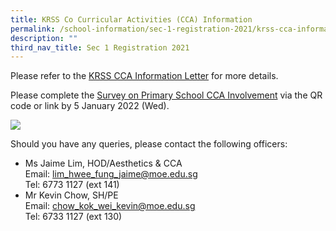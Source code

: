 ```yaml
---
title: KRSS Co Curricular Activities (CCA) Information
permalink: /school-information/sec-1-registration-2021/krss-cca-information/
description: ""
third_nav_title: Sec 1 Registration 2021
---
```

Please refer to the [KRSS CCA Information Letter](https://kentridgesec.moe.edu.sg/wp-content/uploads/2021/12/KRSS-CCA-Information-Letter-2022.pdf) for more details.

Please complete the [Survey on Primary School CCA Involvement](https://go.gov.sg/2022sec1cca) via the QR code or link by 5 January 2022 (Wed).

[![](https://kentridgesec.moe.edu.sg/wp-content/uploads/2021/12/Survey-on-Primary-School-CCA-Involvement-276x300.png)](https://go.gov.sg/2022sec1cca)

Should you have any queries, please contact the following officers:

*   Ms Jaime Lim, HOD/Aesthetics & CCA  
    Email: [lim\_hwee\_fung\_jaime@moe.edu.sg](mailto:lim_hwee_fung_jaime@moe.edu.sg)  
    Tel: 6773 1127 (ext 141)
*   Mr Kevin Chow, SH/PE  
    Email: [chow\_kok\_wei\_kevin@moe.edu.sg](mailto:chow_kok_wei_kevin@moe.edu.sg)  
    Tel: 6733 1127 (ext 130)
